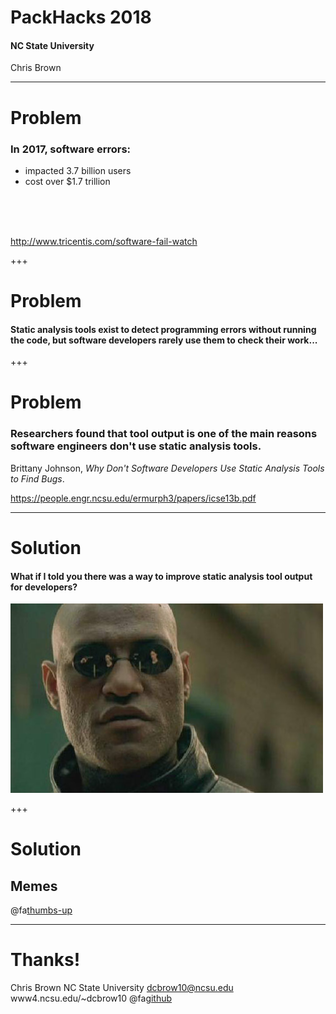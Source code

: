 # PackHacks 2018
#### NC State University
<span class="byline">Chris Brown</span>

---
# Problem

### In 2017, software errors:
* impacted 3.7 billion users
* cost over $1.7 trillion 
<br>
<br>
<br>

http://www.tricentis.com/software-fail-watch

+++
# Problem
#### Static analysis tools exist to detect programming errors without running the code, but software developers rarely use them to check their work...

+++
# Problem

### Researchers found that __tool output__ is one of the main reasons software engineers don't use static analysis tools.

<span class="byline">Brittany Johnson, *Why Don't Software Developers Use Static Analysis Tools to Find Bugs*.</span>

https://people.engr.ncsu.edu/ermurph3/papers/icse13b.pdf
 
---

# Solution

#### What if I told you there was a way to improve static analysis tool output for developers?

![img](images/morpheus.jpg)

+++

# Solution

## Memes

@fa[thumbs-up]()

---

# Thanks!

Chris Brown
NC State University
dcbrow10@ncsu.edu
www4.ncsu.edu/~dcbrow10
@fa[github](chbrown13)

